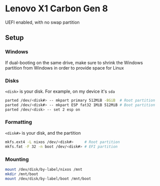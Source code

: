 # Lenovo X1 Carbon Gen 8

UEFI enabled, with no swap partition

## Setup

### Windows

If dual-booting on the same drive, make sure to shrink the Windows partition from Windows in order to provide space for Linux

### Disks

`<disk>` is your disk. For example, on my device it's `sda`

```sh
parted /dev/<disk#> -- mkpart primary 512MiB -8GiB  # Root partition
parted /dev/<disk#> -- mkpart ESP fat32 1MiB 512MiB # Boot partition
parted /dev/<disk> -- set 2 esp on
```

### Formatting

`<disk#>` is your disk, and the partition

```sh
mkfs.ext4 -L nixos /dev/<disk#>     # Root partition
mkfs.fat -F 32 -n boot /dev/<disk#> # EFI partition
```

### Mounting

```sh
mount /dev/disk/by-label/nixos /mnt
mkdir /mnt/boot
mount /dev/disk/by-label/boot /mnt/boot
```
